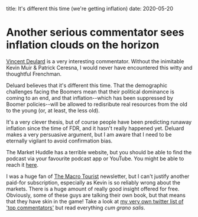 title: It's different this time (we're getting inflation)
date: 2020-05-20

# Another serious commentator sees inflation clouds on the horizon

[Vincent Deulard](https://twitter.com/VincentDeluard) is a very interesting commentator.
Without the inimitable Kevin Muir & Patrick Ceresna, I would never have encountered this witty and thoughtful Frenchman. 

Deluard believes that it's different this time. That the demographic challenges facing the Boomers mean that their political dominance is coming to an end, 
and that inflation--which has been suppressed by Boomer policies--will be allowed to redisribute real resources from the old to the young (or, at least, the less old). 

It's a very clever thesis, but of course people have been predicting runaway inflation since the time of FDR, and it hasn't really happened yet. Deluard makes a very persuasive argument, but I am aware that I need to be eternally vigilant to avoid confirmation bias.

The Market Huddle has a terrible website, but you should be able to find the podcast via your favourite podcast app or YouTube. You might be able to reach it [here](https://markethuddle.com/welcome/episodes/). 

I was a huge fan of [The Macro Tourist](https://www.themacrotourist.com/) newsletter, but I can't justify another paid-for subscription, especially as Kevin is so reliably wrong about the markets. There is a huge amount of really good insight offered for free. Obviously, some of these guys are talking their own book, but that means that they have skin in the game! Take a look at [my very own twitter list of 'top commentators'](https://twitter.com/i/lists/1133094353272860673) but read everything *cum grano salis*.


